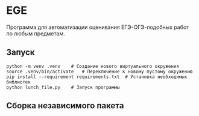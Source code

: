 # EGE

Программа для автоматизации оценивания ЕГЭ-ОГЭ-подобных работ по любым предметам.

## Запуск

```
python -m venv .venv    # Создание нового виртуального окружения
source .venv/bin/activate   # Переключение к новому пустому окружению
pip install --requirement requirements.txt  # Установка необходимых библиотек
python lunch_file.py    # Запуск программы
```

## Сборка независимого пакета
